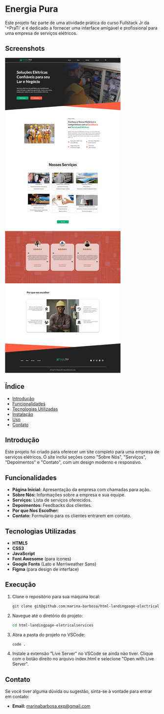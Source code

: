 # Energia Pura

Este projeto faz parte de uma atividade prática do curso Fullstack Jr da '+PraTi' e é dedicado a fornecer uma interface amigável e profissional para uma empresa de serviços elétricos.

## Screenshots

<img src="assets/screencapture-index-light.png" alt="Screenshot do Site">

<!-- 

<img src="assets/screencapture-contato-light.png" alt="Screenshot do Site">

<img src="assets/screencapture-index-dark.png" alt="Screenshot do Site">

<img src="assets/screencapture-contato-dark.png" alt="Screenshot do Site">

 -->

## Índice

- [Introdução](#introdução)
- [Funcionalidades](#funcionalidades)
- [Tecnologias Utilizadas](#tecnologias-utilizadas)
- [Instalação](#instalação)
- [Uso](#uso)
- [Contato](#contato)

## Introdução

Este projeto foi criado para oferecer um site completo para uma empresa de serviços elétricos. O site inclui seções como "Sobre Nós", "Serviços", "Depoimentos" e "Contato", com um design moderno e responsivo.

## Funcionalidades

- **Página Inicial:** Apresentação da empresa com chamadas para ação.
- **Sobre Nós:** Informações sobre a empresa e sua equipe.
- **Serviços:** Lista de serviços oferecidos.
- **Depoimentos:** Feedbacks dos clientes.
- **Por que Nos Escolher:**
- **Contato:** Formulário para os clientes entrarem em contato.

## Tecnologias Utilizadas

- **HTML5**
- **CSS3**
- **JavaScript**
- **Font Awesome** (para ícones)
- **Google Fonts** (Lato e Merriweather Sans)
- **Figma** (para design de interface)

## Execução

1. Clone o repositório para sua máquina local:
   ```bash
   git clone git@github.com:marina-barbosa/html-landingpage-electricalservices.git
2. Navegue até o diretório do projeto:
   ```bash
   cd html-landingpage-eletricalservices

3. Abra a pasta do projeto no VSCode:
   ```bash
   code .

4. Instale a extensão "Live Server" no VSCode se ainda não tiver.
Clique com o botão direito no arquivo index.html e selecione "Open with Live Server".



## Contato

Se você tiver alguma dúvida ou sugestão, sinta-se à vontade para entrar em contato:

- **Email:** marinabarbosa.exp@gmail.com



